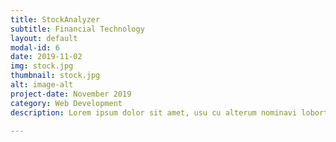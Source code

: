 ```yaml
---
title: StockAnalyzer
subtitle: Financial Technology
layout: default
modal-id: 6
date: 2019-11-02
img: stock.jpg
thumbnail: stock.jpg
alt: image-alt
project-date: November 2019
category: Web Development
description: Lorem ipsum dolor sit amet, usu cu alterum nominavi lobortis. At duo novum diceret. Tantas apeirian vix et, usu sanctus postulant inciderint ut, populo diceret necessitatibus in vim. Cu eum dicam feugiat noluisse.

---
```

